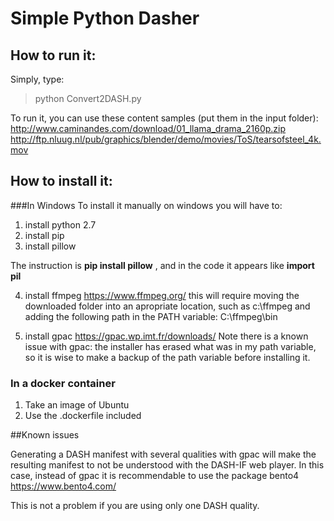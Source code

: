 
# Simple  Python Dasher

## How to run it:
Simply, type: 
> python Convert2DASH.py

To run it, you can use these content samples (put them in the input folder):
http://www.caminandes.com/download/01_llama_drama_2160p.zip
http://ftp.nluug.nl/pub/graphics/blender/demo/movies/ToS/tearsofsteel_4k.mov


## How to install it:

###In Windows
To install it manually on windows you will have to:

1. install python 2.7
2. install pip 
3. install pillow

The instruction is **pip install pillow** , and in the code it appears like **import pil**

4. install ffmpeg
https://www.ffmpeg.org/
this will require moving the downloaded folder into an apropriate location, such as c:\ffmpeg
and adding the following path in the PATH variable: C:\ffmpeg\bin

5. install gpac
https://gpac.wp.imt.fr/downloads/
Note there is a known issue with gpac: the installer has erased what was in my path variable, so it is wise to make a backup of the path variable before installing it.




### In a docker container

1. Take an image of Ubuntu
2. Use the .dockerfile included


##Known issues

Generating a DASH manifest with several qualities with gpac will make the resulting manifest to not be understood with the DASH-IF web player. In this case, instead of gpac it is recommendable to use the package bento4 https://www.bento4.com/

This is not a problem if you are using only one DASH quality.

